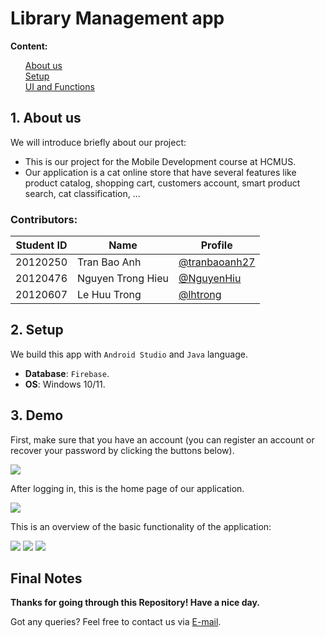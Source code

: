 # Library Management app
<!-- <p align="center">
  <img src="images/SMTP-IMAP.png" alt="Remote Control" style="border-radius:50%"/>
</p> -->

**Content:**
<ul style="list-style-type: none">
    <li><a href="#about">About us</a></li>
    <li><a href="#set_up">Setup</a></li>
    <li><a href="#demo">UI and Functions</a></li>
</ul>

<h5 id="about"></h5>

## 1. About us
We will introduce briefly about our project:

+ This is our project for the Mobile Development course at HCMUS.
+ Our application is a cat online store that have several features like product catalog, shopping cart, customers account, smart product search, cat classification, ...

  
<!-- <img src="images/documentation.png"> -->


### Contributors:

|   Student ID   |            Name               | Profile 
|----------------|-------------------------------|----------------------------
|    20120250    |Tran Bao Anh | [@tranbaoanh27](https://github.com/tranbaoanh27)            
|    20120476    |Nguyen Trong Hieu | [@NguyenHiu](https://github.com/NguyenHiu)
|    20120607    |Le Huu Trong | [@lhtrong](https://github.com/lhtrong)           


<h5 id="set_up"></h5>

## 2. Setup

We build this app with `Android Studio` and `Java` language.
* **Database**: `Firebase`.
* **OS**: Windows 10/11.


<h5 id="demo"></h5>

## 3. Demo
First, make sure that you have an account (you can register an account or recover your password by clicking the buttons below). 

<img src="imgs/login.png">

After logging in, this is the home page of our application.

<img src="imgs/home.png">

This is an overview of the basic functionality of the application:

<img src="imgs/cat_detail.png">
<img src="imgs/cart.png">
<img src="imgs/map.png">

## Final Notes

**Thanks for going through this Repository! Have a nice day.**

Got any queries? Feel free to contact us via <a href = "mailto: letrong2307@gmail.com">E-mail</a>.